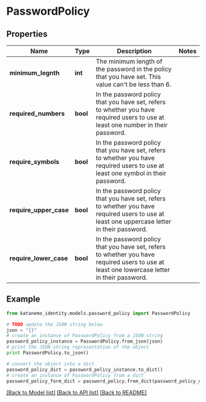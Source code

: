 # PasswordPolicy


## Properties
Name | Type | Description | Notes
------------ | ------------- | ------------- | -------------
**minimum_legnth** | **int** | The minimum length of the password in the policy that you have set. This value can&#39;t be less than 6. | 
**required_numbers** | **bool** | In the password policy that you have set, refers to whether you have required users to use at least one number in their password. | 
**require_symbols** | **bool** | In the password policy that you have set, refers to whether you have required users to use at least one symbol in their password. | 
**require_upper_case** | **bool** | In the password policy that you have set, refers to whether you have required users to use at least one uppercase letter in their password. | 
**require_lower_case** | **bool** | In the password policy that you have set, refers to whether you have required users to use at least one lowercase letter in their password. | 

## Example

```python
from katanemo_identity.models.password_policy import PasswordPolicy

# TODO update the JSON string below
json = "{}"
# create an instance of PasswordPolicy from a JSON string
password_policy_instance = PasswordPolicy.from_json(json)
# print the JSON string representation of the object
print PasswordPolicy.to_json()

# convert the object into a dict
password_policy_dict = password_policy_instance.to_dict()
# create an instance of PasswordPolicy from a dict
password_policy_form_dict = password_policy.from_dict(password_policy_dict)
```
[[Back to Model list]](../README.md#documentation-for-models) [[Back to API list]](../README.md#documentation-for-api-endpoints) [[Back to README]](../README.md)


